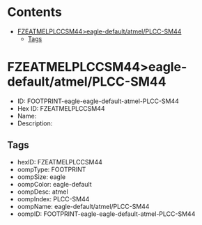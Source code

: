 



Contents
========

* [FZEATMELPLCCSM44>eagle-default/atmel/PLCC-SM44](#fzeatmelplccsm44eagle-defaultatmelplcc-sm44)
	* [Tags](#tags)

# FZEATMELPLCCSM44>eagle-default/atmel/PLCC-SM44

- ID: FOOTPRINT-eagle-eagle-default-atmel-PLCC-SM44
- Hex ID: FZEATMELPLCCSM44
- Name: 
- Description: 

## Tags

- hexID: FZEATMELPLCCSM44
- oompType: FOOTPRINT
- oompSize: eagle
- oompColor: eagle-default
- oompDesc: atmel
- oompIndex: PLCC-SM44
- oompName: eagle-default/atmel/PLCC-SM44
- oompID: FOOTPRINT-eagle-eagle-default-atmel-PLCC-SM44
